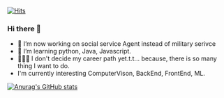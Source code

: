 
[![Hits](https://hits.seeyoufarm.com/api/count/incr/badge.svg?url=https%3A%2F%2Fgithub.com%2Fnerdchanii&count_bg=%2379C83D&title_bg=%23555555&icon=github.svg&icon_color=%23E7E7E7&title=hits&edge_flat=false)](https://hits.seeyoufarm.com)
<!--
**narongchan/narongchan** is a ✨ _special_ ✨ repository because its `README.md` (this file) appears on your GitHub profile.
-->
### Hi there 👋
- 🔭 I’m now working on social service Agent instead of military serivce
- 🌱 I’m learning python, Java, Javascript. 
- 👨🏻‍💻 I don't decide my career path yet.t.t...
      because, there is so many thing I want to do.
- I'm currently interesting ComputerVison, BackEnd, FrontEnd, ML.



[![Anurag's GitHub stats](https://github-readme-stats.vercel.app/api?username=nerdchanii&count_private=true&&theme=onedark&show_icons=true&icon_color=4a3)](https://github.com/anuraghazra/github-readme-stats)

